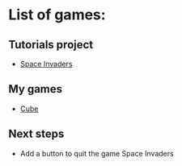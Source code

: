 # List of games:

## Tutorials project
- [Space Invaders](https://github.com/Managarmre/Unity/tree/master/SpaceInvaders)

## My games
- [Cube](https://github.com/Managarmre/Unity/tree/master/Cube)

## Next steps
- Add a button to quit the game Space Invaders
